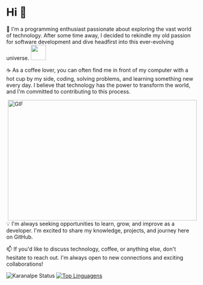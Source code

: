 # Hi 👋 

🚀 I'm a programming enthusiast passionate about exploring the vast world of technology. After some time away, I decided to rekindle my old passion for software development and dive headfirst into this ever-evolving universe. <img src="https://media.giphy.com/media/WUlplcMpOCEmTGBtBW/giphy.gif" width="40"> 

☕️ As a coffee lover, you can often find me in front of my computer with a hot cup by my side, coding, solving problems, and learning something new every day. I believe that technology has the power to transform the world, and I'm committed to contributing to this process.

  <img align="right" alt="GIF" src="https://github.com/abhisheknaiidu/abhisheknaiidu/blob/master/code.gif?raw=true" width="500" height="320" />
💡 I'm always seeking opportunities to learn, grow, and improve as a developer. I'm excited to share my knowledge, projects, and journey here on GitHub.

📫 If you'd like to discuss technology, coffee, or anything else, don't hesitate to reach out. I'm always open to new connections and exciting collaborations!

![Karanalpe Status](https://github-readme-stats.vercel.app/api?username=LucashenriqueDF&show_icons=true)
[![Top Linguagens](https://github-readme-stats.vercel.app/api/top-langs/?username=LucashenriqueDF&layout=compact)](https://github.com/anuraghazra/github-readme-stats)

